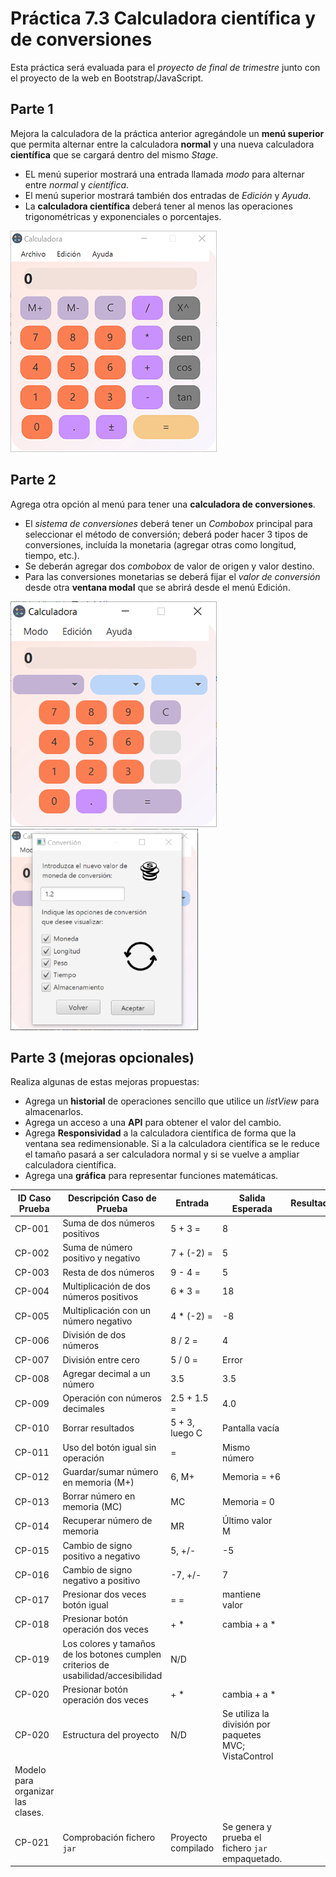 # Práctica 7.3 Calculadora científica y de conversiones

Esta práctica será evaluada para el *proyecto de final de trimestre* junto con el proyecto de la web en Bootstrap/JavaScript.


## Parte 1

Mejora la calculadora de la práctica anterior agregándole un **menú superior** que permita alternar entre la calculadora **normal** y una nueva calculadora **científica** que se cargará dentro del mismo *Stage*.

- EL menú superior mostrará una entrada llamada *modo* para alternar entre *normal* y *científica*.
- El menú superior mostrará también dos entradas de *Edición* y *Ayuda*.
- La **calculadora científica** deberá tener al menos las operaciones trigonométricas y exponenciales o porcentajes.

![](media/bdec2b6b440937887cd40bd8192d909d.png) 


## Parte 2

Agrega otra opción al menú para tener una **calculadora de conversiones**.

- El *sistema de conversiones* deberá tener un *Combobox* principal para seleccionar el método de conversión; deberá poder hacer 3 tipos de conversiones, incluída la monetaria (agregar otras como longitud, tiempo, etc.). 
- Se deberán agregar dos *combobox* de valor de origen y valor destino. 
- Para las conversiones monetarias se deberá fijar el *valor de conversión* desde otra **ventana modal** que se abrirá desde el menú Edición.

![](media/126bf43674a0d594d81f65c6646a27ef.png) ![](media/VentanaValorconversiones-Calculadora.png) 

## Parte 3 (mejoras opcionales)

Realiza algunas de estas mejoras propuestas:

- Agrega un **historial** de operaciones sencillo que utilice un *listView* para almacenarlos.
- Agrega un acceso a una **API** para obtener el valor del cambio.
- Agrega **Responsividad** a la calculadora científica de forma que la ventana sea redimensionable. Si a la calculadora científica se le reduce el tamaño pasará a ser calculadora normal y si se vuelve a ampliar calculadora científica.
- Agrega una **gráfica** para representar funciones matemáticas.

| ID Caso Prueba | Descripción Caso de Prueba                         | Entrada            | Salida Esperada | Resultado |
|---------------|-------------------------------------------------|--------------------|----------------|-----------|
| CP-001       | Suma de dos números positivos                    | 5 + 3 =            | 8              |           |
| CP-002       | Suma de número positivo y negativo               | 7 + (-2) =         | 5              |           |
| CP-003       | Resta de dos números                             | 9 - 4 =            | 5              |           |
| CP-004       | Multiplicación de dos números positivos          | 6 * 3 =            | 18             |           |
| CP-005       | Multiplicación con un número negativo            | 4 * (-2) =         | -8             |           |
| CP-006       | División de dos números                          | 8 / 2 =            | 4              |           |
| CP-007       | División entre cero                              | 5 / 0 =            | Error          |           |
| CP-008       | Agregar decimal a un número                      | 3.5                | 3.5            |           |
| CP-009       | Operación con números decimales                  | 2.5 + 1.5 =        | 4.0            |           |
| CP-010       | Borrar resultados                                | 5 + 3, luego C     | Pantalla vacía |           |
| CP-011       | Uso del botón igual sin operación                | =                  | Mismo número   |           |
| CP-012       | Guardar/sumar número en memoria (M+)             | 6, M+              | Memoria = +6   |           |
| CP-013       | Borrar número en memoria (MC)                    | MC                 | Memoria = 0    |           |
| CP-014       | Recuperar número de memoria                      | MR                 | Último valor M |           |
| CP-015       | Cambio de signo positivo a negativo              | 5, +/-             | -5             |           |
| CP-016       | Cambio de signo negativo a positivo              | -7, +/-            | 7              |           |
| CP-017       | Presionar dos veces botón igual                  | = =                | mantiene valor |           |
| CP-018       | Presionar botón operación dos veces              | + *                | cambia + a *   |           |
| CP-019       | Los colores y tamaños de los botones cumplen criterios de usabilidad/accesibilidad    | N/D           |    |      |
| CP-020       | Presionar botón operación dos veces              | + *                | cambia + a *   |           |
| CP-020       | Estructura del proyecto                          | N/D                | Se utiliza la división por paquetes MVC; VistaControl
Modelo para organizar las clases. |     |
| CP-021       | Comprobación fichero `jar`                       | Proyecto compilado | Se genera y prueba el fichero `jar` empaquetado. |  |